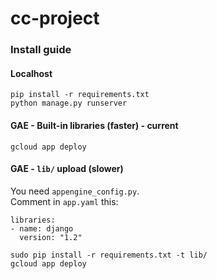 # cc-project

### Install guide

#### Localhost
`pip install -r requirements.txt`  
`python manage.py runserver`

#### GAE - Built-in libraries (faster) - current
`gcloud app deploy`

#### GAE - `lib/` upload (slower)
You need `appengine_config.py`.  
Comment in `app.yaml` this:
```
libraries:
- name: django
  version: "1.2"
```
`sudo pip install -r requirements.txt -t lib/`  
`gcloud app deploy`

